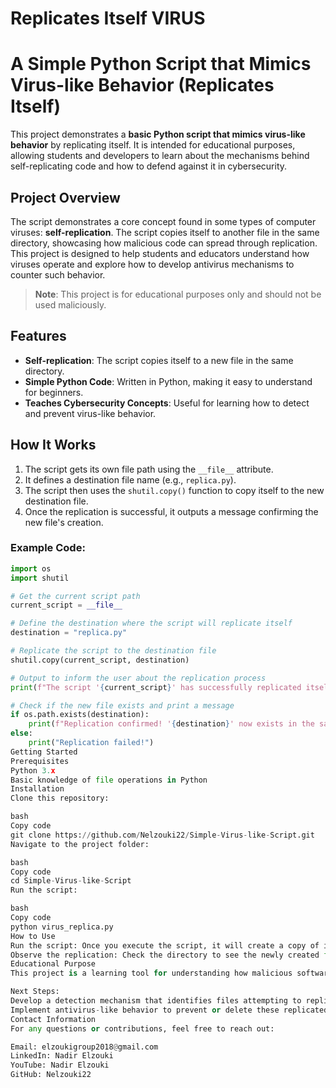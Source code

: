 # Replicates Itself VIRUS
# A Simple Python Script that Mimics Virus-like Behavior (Replicates Itself)

This project demonstrates a **basic Python script that mimics virus-like behavior** by replicating itself. It is intended for educational purposes, allowing students and developers to learn about the mechanisms behind self-replicating code and how to defend against it in cybersecurity.

## Project Overview

The script demonstrates a core concept found in some types of computer viruses: **self-replication**. The script copies itself to another file in the same directory, showcasing how malicious code can spread through replication. This project is designed to help students and educators understand how viruses operate and explore how to develop antivirus mechanisms to counter such behavior.

> **Note**: This project is for educational purposes only and should not be used maliciously.

## Features

- **Self-replication**: The script copies itself to a new file in the same directory.
- **Simple Python Code**: Written in Python, making it easy to understand for beginners.
- **Teaches Cybersecurity Concepts**: Useful for learning how to detect and prevent virus-like behavior.

## How It Works

1. The script gets its own file path using the `__file__` attribute.
2. It defines a destination file name (e.g., `replica.py`).
3. The script then uses the `shutil.copy()` function to copy itself to the new destination file.
4. Once the replication is successful, it outputs a message confirming the new file's creation.

### Example Code:

```python
import os
import shutil

# Get the current script path
current_script = __file__

# Define the destination where the script will replicate itself
destination = "replica.py"

# Replicate the script to the destination file
shutil.copy(current_script, destination)

# Output to inform the user about the replication process
print(f"The script '{current_script}' has successfully replicated itself as '{destination}'.")

# Check if the new file exists and print a message
if os.path.exists(destination):
    print(f"Replication confirmed! '{destination}' now exists in the same directory.")
else:
    print("Replication failed!")
Getting Started
Prerequisites
Python 3.x
Basic knowledge of file operations in Python
Installation
Clone this repository:

bash
Copy code
git clone https://github.com/Nelzouki22/Simple-Virus-like-Script.git
Navigate to the project folder:

bash
Copy code
cd Simple-Virus-like-Script
Run the script:

bash
Copy code
python virus_replica.py
How to Use
Run the script: Once you execute the script, it will create a copy of itself as replica.py.
Observe the replication: Check the directory to see the newly created file.
Educational Purpose
This project is a learning tool for understanding how malicious software can replicate itself and spread. It is also a starting point for developing defenses against self-replicating malware.

Next Steps:
Develop a detection mechanism that identifies files attempting to replicate themselves.
Implement antivirus-like behavior to prevent or delete these replicated files.
Contact Information
For any questions or contributions, feel free to reach out:

Email: elzoukigroup2018@gmail.com
LinkedIn: Nadir Elzouki
YouTube: Nadir Elzouki
GitHub: Nelzouki22
